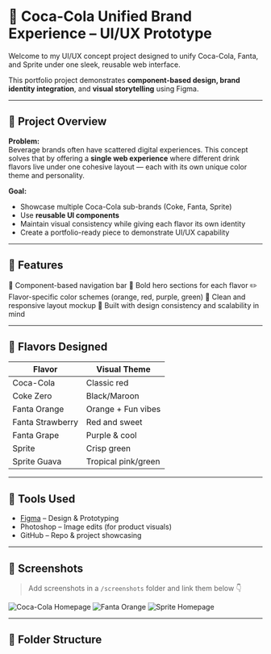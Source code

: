 # 🥤 Coca-Cola Unified Brand Experience – UI/UX Prototype

Welcome to my UI/UX concept project designed to unify Coca-Cola, Fanta, and Sprite under one sleek, reusable web interface.

This portfolio project demonstrates **component-based design, brand identity integration**, and **visual storytelling** using Figma.

---

## 📌 Project Overview

**Problem:**  
Beverage brands often have scattered digital experiences. This concept solves that by offering a **single web experience** where different drink flavors live under one cohesive layout — each with its own unique color theme and personality.

**Goal:**  
- Showcase multiple Coca-Cola sub-brands (Coke, Fanta, Sprite)  
- Use **reusable UI components**  
- Maintain visual consistency while giving each flavor its own identity  
- Create a portfolio-ready piece to demonstrate UI/UX capability

---

## 🎨 Features

  🎯 Component-based navigation bar
  🧃 Bold hero sections for each flavor
  ✏️ Flavor-specific color schemes (orange, red, purple, green)
  📱 Clean and responsive layout mockup
  🧠 Built with design consistency and scalability in mind

---

## 🧩 Flavors Designed

| Flavor        | Visual Theme       |
|---------------|--------------------|
| Coca-Cola     | Classic red         |
| Coke Zero     | Black/Maroon        |
| Fanta Orange  | Orange + Fun vibes  |
| Fanta Strawberry | Red and sweet     |
| Fanta Grape   | Purple & cool       |
| Sprite        | Crisp green         |
| Sprite Guava  | Tropical pink/green |

---

## 🔧 Tools Used

- [Figma](https://figma.com/) – Design & Prototyping  
- Photoshop – Image edits (for product visuals)  
- GitHub – Repo & project showcasing  

---

## 📸 Screenshots

> Add screenshots in a `/screenshots` folder and link them below 👇

![Coca-Cola Homepage](./screenshots/coca-cola-home.png)
![Fanta Orange](./screenshots/fanta-orange.png)
![Sprite Homepage](./screenshots/sprite-home.png)

---

## 📂 Folder Structure

